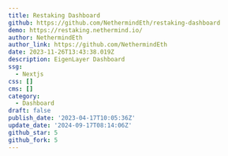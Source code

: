 ```yaml
---
title: Restaking Dashboard
github: https://github.com/NethermindEth/restaking-dashboard
demo: https://restaking.nethermind.io/
author: NethermindEth
author_link: https://github.com/NethermindEth
date: 2023-11-26T13:43:38.019Z
description: EigenLayer Dashboard
ssg:
  - Nextjs
css: []
cms: []
category:
  - Dashboard
draft: false
publish_date: '2023-04-17T10:05:36Z'
update_date: '2024-09-17T08:14:06Z'
github_star: 5
github_fork: 5
---
```

